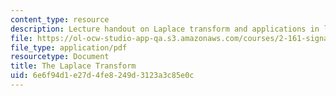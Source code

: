 ```yaml
---
content_type: resource
description: Lecture handout on Laplace transform and applications in linear systems.
file: https://ol-ocw-studio-app-qa.s3.amazonaws.com/courses/2-161-signal-processing-continuous-and-discrete-fall-2008/6e6f94d1e27d4fe8249d3123a3c85e0c_laplace.pdf
file_type: application/pdf
resourcetype: Document
title: The Laplace Transform
uid: 6e6f94d1-e27d-4fe8-249d-3123a3c85e0c
---
```

